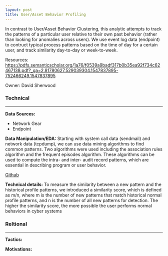 ```yaml
---
layout: post
title: User/Asset Behavior Profiling
---
```

In contrast to User/Asset Behavior Clustering, this analytic attempts to track the patterns of a particular user relative to their own past behavior (rather than looking for anomalies across users). We use event log data (endpoint) to contruct typical process patterns based on the time of day for a certain user, and track similarity day-to-day or week-to-week.

Resources: <https://pdfs.semanticscholar.org/1a76/f0539a9badf317b0b35ea92f734c62467138.pdf?_ga=2.81780627.529039304.1547837895-752466249.1547837895>

Owner: David Sherwood

### Technical
----
**Data Sources:**
* Network Gear
* Endpoint

**Data Manipulation/EDA:** Starting with system call data (sendmail) and network data (tcpdump), we can use data mining algorithms to find common patterns. Two algorithms were used including the association rules algorithm and the frequent episodes algorithm. These algorithms can be used to compute the intra- and inter- audit record patterns, which are essential in describing program or user behavior.

[Github](...)

**Technical details:** To measure the similarity between a new pattern and the historical profile patterns, we introduced a similarity score, which is defined as m/n, where m is the number of new patterns that match historical normal profile patterns, and n is the number of all new patterns for detection. The higher the similarity score, the more possible the user performs normal behaviors in cyber systems

### Reltional
----
**Tactics:**

**Motivations:**
